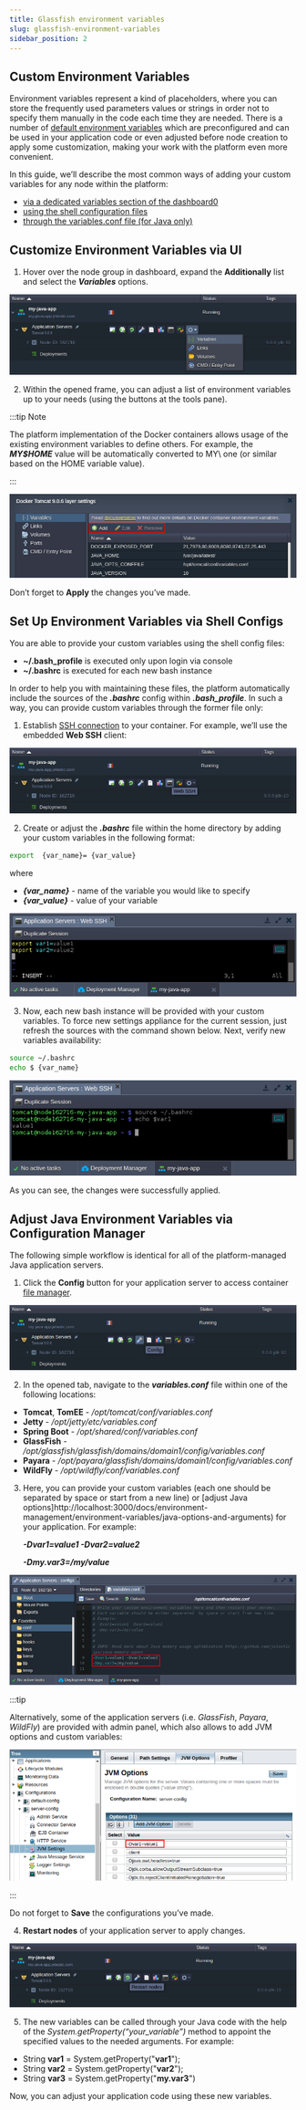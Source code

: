 ```yaml
---
title: Glassfish environment variables
slug: glassfish-environment-variables
sidebar_position: 2
---
```


## Custom Environment Variables

Environment variables represent a kind of placeholders, where you can store the frequently used parameters values or strings in order not to specify them manually in the code each time they are needed. There is a number of [default environment variables](http://localhost:3000/docs/environment-management/environment-variables/environment-variables#default-environment-variables) which are preconfigured and can be used in your application code or even adjusted before node creation to apply some customization, making your work with the platform even more convenient.

In this guide, we’ll describe the most common ways of adding your custom variables for any node within the platform:

- [via a dedicated variables section of the dashboard0](https://cloudmydc.com/)
- [using the shell configuration files](https://cloudmydc.com/)
- [through the variables.conf file (for Java only)](https://cloudmydc.com/)

## Customize Environment Variables via UI

1. Hover over the node group in dashboard, expand the **Additionally** list and select the **_Variables_** options.

<div style={{
    display:'flex',
    justifyContent: 'center',
    margin: '0 0 1rem 0'
}}>

![Locale Dropdown](./img/GlassFishEnvironmentVariables/01-environment-variables-dashboard.png)

</div>

2. Within the opened frame, you can adjust a list of environment variables up to your needs (using the buttons at the tools pane).

:::tip Note

The platform implementation of the Docker containers allows usage of the existing environment variables to define others. For example, the **_MY$HOME_** value will be automatically converted to MY\ one (or similar based on the HOME variable value).

:::

<div style={{
    display:'flex',
    justifyContent: 'center',
    margin: '0 0 1rem 0'
}}>

![Locale Dropdown](./img/GlassFishEnvironmentVariables/02-manage-environment-variables-via-ui.png)

</div>

Don’t forget to **Apply** the changes you’ve made.

## Set Up Environment Variables via Shell Configs

You are able to provide your custom variables using the shell config files:

- **~/.bash_profile** is executed only upon login via console
- **~/.bashrc** is executed for each new bash instance

In order to help you with maintaining these files, the platform automatically include the sources of the **_.bashrc_** config within **_.bash_profile_**. In such a way, you can provide custom variables through the former file only:

1. Establish [SSH connection](http://localhost:3000/docs/deployment-tools/ssh/ssh-access/overview) to your container. For example, we’ll use the embedded **Web SSH** client:

<div style={{
    display:'flex',
    justifyContent: 'center',
    margin: '0 0 1rem 0'
}}>

![Locale Dropdown](./img/GlassFishEnvironmentVariables/03-web-ssh-button.png)

</div>

2. Create or adjust the **_.bashrc_** file within the home directory by adding your custom variables in the following format:

```bash
export  {var_name}= {var_value}
```

where

- **_{var_name}_** - name of the variable you would like to specify
- **_{var_value}_** - value of your variable

<div style={{
    display:'flex',
    justifyContent: 'center',
    margin: '0 0 1rem 0'
}}>

![Locale Dropdown](./img/GlassFishEnvironmentVariables/04-export-custom-variables-ssh.png)

</div>

3. Now, each new bash instance will be provided with your custom variables. To force new settings appliance for the current session, just refresh the sources with the command shown below. Next, verify new variables availability:

```bash
source ~/.bashrc
echo $ {var_name}
```

<div style={{
    display:'flex',
    justifyContent: 'center',
    margin: '0 0 1rem 0'
}}>

![Locale Dropdown](./img/GlassFishEnvironmentVariables/05-verify-custom-variables-availability-ssh.png)

</div>

As you can see, the changes were successfully applied.

## Adjust Java Environment Variables via Configuration Manager

The following simple workflow is identical for all of the platform-managed Java application servers.

1. Click the **Config** button for your application server to access container [file manager](/docs/application-setting/configuration-file-manager).

<div style={{
    display:'flex',
    justifyContent: 'center',
    margin: '0 0 1rem 0'
}}>

![Locale Dropdown](./img/GlassFishEnvironmentVariables/06-configuration-file-manager-button.png)

</div>

2. In the opened tab, navigate to the **_variables.conf_** file within one of the following locations:

- **Tomcat**, **TomEE** - _/opt/tomcat/conf/variables.conf_
- **Jetty** - _/opt/jetty/etc/variables.conf_
- **Spring Boot** - _/opt/shared/conf/variables.conf_
- **GlassFish** - _/opt/glassfish/glassfish/domains/domain1/config/variables.conf_
- **Payara** - _/opt/payara/glassfish/domains/domain1/config/variables.conf_
- **WildFly** - _/opt/wildfly/conf/variables.conf_

3. Here, you can provide your custom variables (each one should be separated by space or start from a new line) or [adjust Java options]http://localhost:3000/docs/environment-management/environment-variables/java-options-and-arguments) for your application. For example:

   **_-Dvar1=value1 -Dvar2=value2_**

   **_-Dmy.var3=/my/value_**

<div style={{
    display:'flex',
    justifyContent: 'center',
    margin: '0 0 1rem 0'
}}>

![Locale Dropdown](./img/GlassFishEnvironmentVariables/07-custom-environment-variables-java.png)

</div>

:::tip

Alternatively, some of the application servers (i.e. _GlassFish_, _Payara_, _WildFly_) are provided with admin panel, which also allows to add JVM options and custom variables:

<div style={{
    display:'flex',
    justifyContent: 'center',
    margin: '0 0 1rem 0'
}}>

![Locale Dropdown](./img/GlassFishEnvironmentVariables/08-custom-variables-glassfish-admin-panel.png)

</div>

:::

Do not forget to **Save** the configurations you’ve made.

4. **Restart nodes** of your application server to apply changes.

<div style={{
    display:'flex',
    justifyContent: 'center',
    margin: '0 0 1rem 0'
}}>

![Locale Dropdown](./img/GlassFishEnvironmentVariables/09-restart-nodes-button.png)

</div>

5. The new variables can be called through your Java code with the help of the _System.getProperty(“your_variable”)_ method to appoint the specified values to the needed arguments. For example:

- String **var1** = System.getProperty("**var1**");
- String **var2** = System.getProperty("**var2**");
- String **var3** = System.getProperty("**my.var3**")

Now, you can adjust your application code using these new variables.
